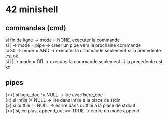 # 42 minishell
## commandes (cmd)
si fin de ligne -> mode = NONE, executer la commande  
si | -> mode = pipe -> creer un pipe vers la prochaine commande  
si && -> mode = AND -> executer la commande seulement si la precedente est ok  
si || -> mode = OR -> executer la commande seulement si la precedente est ko  

## pipes
(<<) si here\_doc != NULL -> lire avec here\_doc  
(<) si infile != NULL -> lire dans infile a la place de stdin  
(>) si outfile != NULL -> ecrire dans outfile a la place de stdout  
(>>) si, en plus, append\_out == TRUE -> ecrire en mode append  
